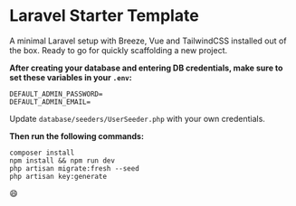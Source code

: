 # Laravel Starter Template

A minimal Laravel setup with Breeze, Vue and TailwindCSS installed out of the box. Ready to go for quickly scaffolding 
a new project.

**After creating your database and entering DB credentials, make sure to set these variables in your `.env`:**
```
DEFAULT_ADMIN_PASSWORD=
DEFAULT_ADMIN_EMAIL=
```

Update `database/seeders/UserSeeder.php` with your own credentials.

**Then run the following commands:**
```
composer install
npm install && npm run dev
php artisan migrate:fresh --seed
php artisan key:generate
```

😄
